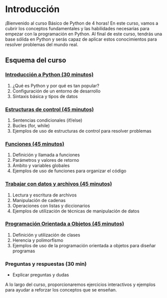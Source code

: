 # Introducción
¡Bienvenido al curso Básico de Python de 4 horas! En este curso, vamos a cubrir los conceptos fundamentales y las habilidades necesarias para empezar con la programación en Python. Al final de este curso, tendrás una base sólida en Python y serás capaz de aplicar estos conocimientos para resolver problemas del mundo real.

## Esquema del curso
### [Introducción a Python (30 minutos)](https://github.com/dgallards/python_basic_course/blob/spanish/introduction.ipynb "Introducción a Python (30 minutos)") 

1. ¿Qué es Python y por qué es tan popular?
2. Configuración de un entorno de desarrollo
3. Sintaxis básica y tipos de datos

### [Estructuras de control (45 minutos)](https://github.com/dgallards/python_basic_course/blob/spanish/control_structures.ipynb "Estructuras de control (45 minutos)")

1. Sentencias condicionales (if/else)
2. Bucles (for, while)
3. Ejemplos de uso de estructuras de control para resolver problemas

### [Funciones (45 minutos)](https://github.com/dgallards/python_basic_course/blob/spanish/functions.ipynb "Funciones (45 minutos)")

1. Definición y llamada a funciones
2. Parámetros y valores de retorno
3. Ámbito y variables globales
4. Ejemplos de uso de funciones para organizar el código

### [Trabajar con datos y archivos (45 minutos)](https://github.com/dgallards/python_basic_course/blob/spanish/files.ipynb "Trabajar con datos y archivos (45 minutos)")

1. Lectura y escritura de archivos
2. Manipulación de cadenas
3. Operaciones con listas y diccionarios
4. Ejemplos de utilización de técnicas de manipulación de datos

### [Programación Orientada a Objetos (45 minutos)](https://github.com/dgallards/python_basic_course/blob/spanish/oop.ipynb "Programación Orientada a Objetos (45 minutos)")

1. Definición y utilización de clases
2. Herencia y polimorfismo
3. Ejemplos de uso de la programación orientada a objetos para diseñar programas

### Preguntas y respuestas (30 min)
- Explicar preguntas y dudas

A lo largo del curso, proporcionaremos ejercicios interactivos y ejemplos para ayudar a reforzar los conceptos que se enseñan.
